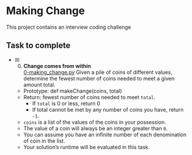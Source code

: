 # Making Change

This project contains an interview coding challenge

## Task to complete

+ [x] 0. **Change comes from within**<br/>[0-making_change.py](0-making_change.py) Given a pile of coins of different values, determine the fewest number of coins needed to meet a given amount total.

  + Prototype: def makeChange(coins, total)
  + Return: fewest number of coins needed to meet `total`.
    + If `total` is 0 or less, return 0
    + If total cannot be met by any number of coins you have, return `-1`.
  + `coins` is a list of the values of the coins in your possession.
  + The value of a coin will always be an integer greater than `0`.
  + You can assume you have an infinite number of each denomination of coin in the list.
  + Your solution’s runtime will be evaluated in this task.